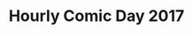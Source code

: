 ---
layout: story
title: Hourly Comic Day 2017
image: /assets/comics/2017-1
imageType: .jpeg
pageNumber: 1
baseurl: /hourlies
numPages: 4
---